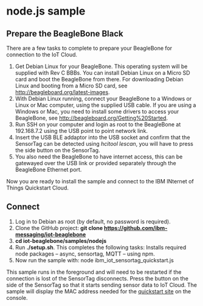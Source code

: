 node.js sample
==============

Prepare the BeagleBone Black 
----------------------------

There are a few tasks to complete to prepare your BeagleBone for connection to the IoT Cloud.

1. Get Debian Linux for your BeagleBone.
   This operating system will be supplied with Rev C BBBs.
   You can install Debian Linux on a Micro SD card and boot the BeagleBone from there.
   For downloading Debian Linux and booting from a Micro SD card, see http://beagleboard.org/latest-images.
2. With Debian Linux running, connect your BeagleBone to a Windows or Linux or Mac computer, using the supplied USB cable.
   If you are using a Windows or Mac, you need to install some drivers to access your BeagleBone, see http://beagleboard.org/Getting%20Started.
3. Run SSH on your computer and login as root to the BeagleBone at 192.168.7.2 using the USB point to point network link.
4. Insert the USB BLE addaptor into the USB socket and confirm that the SensorTag can be detected using *hcitool lescan*, you will have to press the side button on the SensorTag.
5. You also need the BeagleBone to have internet access, this can be gatewayed over the USB link or provided separately through the BeagleBone Ethernet port.

Now you are ready to install the sample and connect to the IBM INternet of Things Quickstart Cloud.

Connect
-------

1. Log in to Debian as root (by default, no password is required).
2. Clone the GitHub project: __git clone https://github.com/ibm-messaging/iot-beaglebone__
3. __cd iot-beaglebone/samples/nodejs__
4. Run __./setup.sh__. This completes the following tasks:
   Installs required node packages – async, sensortag, MQTT – using npm.
5. Now run the sample with: node ibm_iot_sensortag_quickstart.js

This sample runs in the foreground and will need to be restarted if the connection is lost of the SensorTag disconnects.
Press the button on the side of the SensorTag so that it starts sending sensor data to IoT Cloud.
The sample will display the MAC address needed for the [quickstart site](http://quickstart.internetofthings.ibmcloud.com) on the console.

